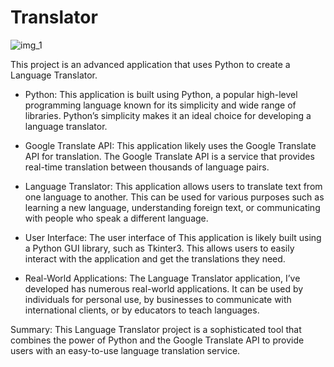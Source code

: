 # Translator

![img_1](https://github.com/Naumaan777/Translator/assets/115418662/22b58280-1c0e-4e48-8cc5-bf89ccafaeb2)

This project is an advanced application that uses Python to create a Language Translator.

* Python: This application is built using Python, a popular high-level programming language known for its simplicity and wide range of libraries. Python’s simplicity makes it an ideal choice for developing a language translator.

* Google Translate API: This application likely uses the Google Translate API for translation. The Google Translate API is a service that provides real-time translation between thousands of language pairs.
  
* Language Translator: This application allows users to translate text from one language to another. This can be used for various purposes such as learning a new language, understanding foreign text, or communicating with people who speak a different language.

* User Interface: The user interface of This application is likely built using a Python GUI library, such as Tkinter3. This allows users to easily interact with the application and get the translations they need.

* Real-World Applications: The Language Translator application, I’ve developed has numerous real-world applications. It can be used by individuals for personal use, by businesses to communicate with international clients, or by educators to teach languages.

Summary: This Language Translator project is a sophisticated tool that combines the power of Python and the Google Translate API to provide users with an easy-to-use language translation service.

